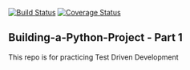 [![Build Status](https://travis-ci.org/AndrewMlamba/Building-a-Python-Project.svg?branch=master)](https://travis-ci.org/AndrewMlamba/Building-a-Python-Project)
[![Coverage Status](https://coveralls.io/repos/github/AndrewMlamba/Building-a-Python-Project/badge.svg?branch=master)](https://coveralls.io/github/AndrewMlamba/Building-a-Python-Project?branch=master)

## Building-a-Python-Project - Part 1

This repo is for practicing Test Driven Development